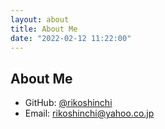 ```yaml
---
layout: about
title: About Me
date: "2022-02-12 11:22:00"
---
```


## About Me

- GitHub: [@rikoshinchi](https://github.com/rikoshinchi) 
- Email: rikoshinchi@yahoo.co.jp

